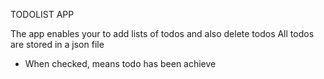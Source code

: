    TODOLIST APP

The app enables your to add lists of todos and also delete todos
All todos are stored in a json file
- When checked, means todo has been achieve 
